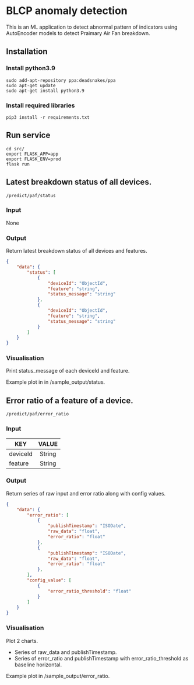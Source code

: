 # BLCP anomaly detection
This is an ML application to detect abnormal pattern of indicators using AutoEncoder models to detect Praimary Air Fan breakdown.

## Installation
### Install python3.9
```
sudo add-apt-repository ppa:deadsnakes/ppa
sudo apt-get update
sudo apt-get install python3.9
```
### Install required libraries
```
pip3 install -r requirements.txt
```

## Run service
```
cd src/
export FLASK_APP=app
export FLASK_ENV=prod
flask run
```

## Latest breakdown status of all devices.
```
/predict/paf/status
```
### Input
None

### Output
Return latest breakdown status of all devices and features.
```json
{
    "data": {
        "status": [
            {
                "deviceId": "ObjectId",
                "feature": "string",
                "status_message": "string"
            },
            {
                "deviceId": "ObjectId",
                "feature": "string",
                "status_message": "string"
            }
        ]
    }
}
```
### Visualisation
Print status_message of each deviceId and feature.

Example plot in in /sample_output/status.

## Error ratio of a feature of a device.
```
/predict/paf/error_ratio
```
### Input
| KEY       | VALUE     |
| --------- |:---------:|
| deviceId    | String    |
| feature | String   |

### Output
Return series of raw input and error ratio along with config values.
```json
{
    "data": {
        "error_ratio": [
            {
                "publishTimestamp": "ISODate",
                "raw_data": "float",
                "error_ratio": "float"
            },
            {
                "publishTimestamp": "ISODate",
                "raw_data": "float",
                "error_ratio": "float"
            },        
        ],
        "config_value": [
            {
                "error_ratio_threshold": "float"
            }
        ]
    }
}
```
### Visualisation
Plot 2 charts.
 - Series of raw_data and publishTimestamp.
 - Series of error_ratio and publishTimestamp with error_ratio_threshold as baseline horizontal.

Example plot in /sample_output/error_ratio.